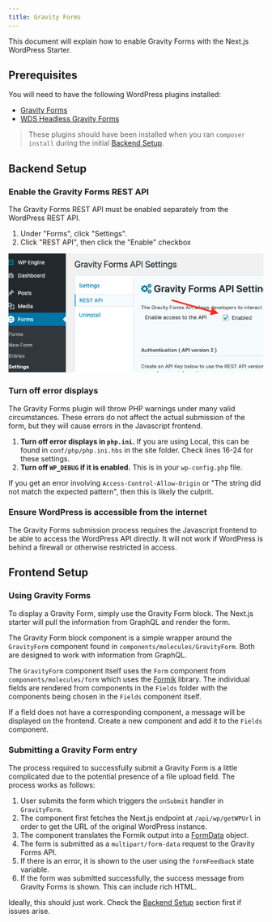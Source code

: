 ```yaml
---
title: Gravity Forms
---
```


This document will explain how to enable Gravity Forms with the Next.js WordPress Starter.

## Prerequisites

You will need to have the following WordPress plugins installed:

- [Gravity Forms](https://www.gravityforms.com/)
- [WDS Headless Gravity Forms](https://packagist.org/packages/webdevstudios/wds-headless-gravityforms)

> These plugins should have been installed when you ran `composer install` during the initial [Backend Setup](/docs/backend/index#step-2-install-theme-and-plugins).

## Backend Setup

### Enable the Gravity Forms REST API

The Gravity Forms REST API must be enabled separately from the WordPress REST API.

1. Under "Forms", click "Settings".
2. Click "REST API", then click the "Enable" checkbox

![screenshot](/img/screenshot-setup-gravity-forms.png)

### Turn off error displays

The Gravity Forms plugin will throw PHP warnings under many valid circumstances. These errors do not affect the actual submission of the form, but they will cause errors in the Javascript frontend.

1. **Turn off error displays in `php.ini`.** If you are using Local, this can be found in `conf/php/php.ini.hbs` in the site folder. Check lines 16-24 for these settings.
2. **Turn off `WP_DEBUG` if it is enabled.** This is in your `wp-config.php` file.

If you get an error involving `Access-Control-Allow-Origin` or "The string did not match the expected pattern", then this is likely the culprit.

### Ensure WordPress is accessible from the internet

The Gravity Forms submission process requires the Javascript frontend to be able to access the WordPress API directly. It will not work if WordPress is behind a firewall or otherwise restricted in access.

## Frontend Setup

### Using Gravity Forms

To display a Gravity Form, simply use the Gravity Form block. The Next.js starter will pull the information from GraphQL and render the form.

The Gravity Form block component is a simple wrapper around the `GravityForm` component found in `components/molecules/GravityForm`. Both are designed to work with information from GraphQL.

The `GravityForm` component itself uses the `Form` component from `components/molecules/form` which uses the [Formik] library. The individual fields are rendered from components in the `Fields` folder with the components being chosen in the `Fields` component itself.

[formik]: https://formik.org/docs/overview

If a field does not have a corresponding component, a message will be displayed on the frontend. Create a new component and add it to the `Fields` component.

### Submitting a Gravity Form entry

The process required to successfully submit a Gravity Form is a little complicated due to the potential presence of a file upload field. The process works as follows:

1. User submits the form which triggers the `onSubmit` handler in `GravityForm`.
2. The component first fetches the Next.js endpoint at `/api/wp/getWPUrl` in order to get the URL of the original WordPress instance.
3. The component translates the Formik output into a [FormData] object.
4. The form is submitted as a `multipart/form-data` request to the Gravity Forms API.
5. If there is an error, it is shown to the user using the `formFeedback` state variable.
6. If the form was submitted successfully, the success message from Gravity Forms is shown. This can include rich HTML.

[formdata]: https://developer.mozilla.org/en-US/docs/Web/API/FormData

Ideally, this should just work. Check the [Backend Setup](/docs/backend/index) section first
if issues arise.
